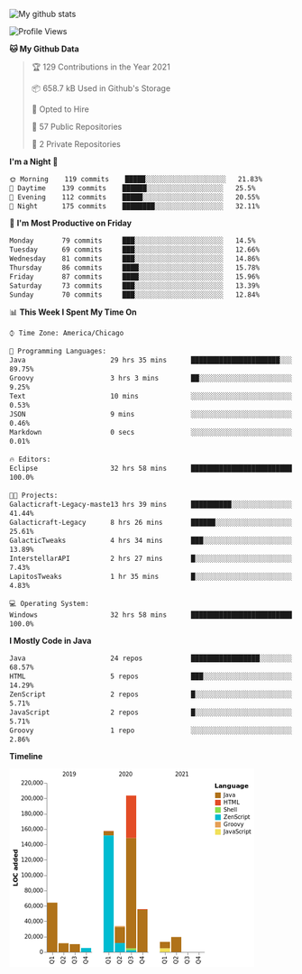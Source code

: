 ![My github stats](https://github-readme-stats.vercel.app/api?username=romvoid95&theme=gruvbox&include_all_commits=true&show_icons=true")

<!--START_SECTION:waka-->
![Profile Views](http://img.shields.io/badge/Profile%20Views-6-blue)

**🐱 My Github Data** 

> 🏆 129 Contributions in the Year 2021
 > 
> 📦 658.7 kB Used in Github's Storage 
 > 
> 💼 Opted to Hire
 > 
> 📜 57 Public Repositories 
 > 
> 🔑 2 Private Repositories  
 > 
**I'm a Night 🦉** 

```text
🌞 Morning    119 commits    █████░░░░░░░░░░░░░░░░░░░░   21.83% 
🌆 Daytime    139 commits    ██████░░░░░░░░░░░░░░░░░░░   25.5% 
🌃 Evening    112 commits    █████░░░░░░░░░░░░░░░░░░░░   20.55% 
🌙 Night      175 commits    ████████░░░░░░░░░░░░░░░░░   32.11%

```
📅 **I'm Most Productive on Friday** 

```text
Monday       79 commits     ███░░░░░░░░░░░░░░░░░░░░░░   14.5% 
Tuesday      69 commits     ███░░░░░░░░░░░░░░░░░░░░░░   12.66% 
Wednesday    81 commits     ███░░░░░░░░░░░░░░░░░░░░░░   14.86% 
Thursday     86 commits     ████░░░░░░░░░░░░░░░░░░░░░   15.78% 
Friday       87 commits     ████░░░░░░░░░░░░░░░░░░░░░   15.96% 
Saturday     73 commits     ███░░░░░░░░░░░░░░░░░░░░░░   13.39% 
Sunday       70 commits     ███░░░░░░░░░░░░░░░░░░░░░░   12.84%

```


📊 **This Week I Spent My Time On** 

```text
⌚︎ Time Zone: America/Chicago

💬 Programming Languages: 
Java                     29 hrs 35 mins      ██████████████████████░░░   89.75% 
Groovy                   3 hrs 3 mins        ██░░░░░░░░░░░░░░░░░░░░░░░   9.25% 
Text                     10 mins             ░░░░░░░░░░░░░░░░░░░░░░░░░   0.53% 
JSON                     9 mins              ░░░░░░░░░░░░░░░░░░░░░░░░░   0.46% 
Markdown                 0 secs              ░░░░░░░░░░░░░░░░░░░░░░░░░   0.01%

🔥 Editors: 
Eclipse                  32 hrs 58 mins      █████████████████████████   100.0%

🐱‍💻 Projects: 
Galacticraft-Legacy-maste13 hrs 39 mins      ██████████░░░░░░░░░░░░░░░   41.44% 
Galacticraft-Legacy      8 hrs 26 mins       ██████░░░░░░░░░░░░░░░░░░░   25.61% 
GalacticTweaks           4 hrs 34 mins       ███░░░░░░░░░░░░░░░░░░░░░░   13.89% 
InterstellarAPI          2 hrs 27 mins       █░░░░░░░░░░░░░░░░░░░░░░░░   7.43% 
LapitosTweaks            1 hr 35 mins        █░░░░░░░░░░░░░░░░░░░░░░░░   4.83%

💻 Operating System: 
Windows                  32 hrs 58 mins      █████████████████████████   100.0%

```

**I Mostly Code in Java** 

```text
Java                     24 repos            █████████████████░░░░░░░░   68.57% 
HTML                     5 repos             ███░░░░░░░░░░░░░░░░░░░░░░   14.29% 
ZenScript                2 repos             █░░░░░░░░░░░░░░░░░░░░░░░░   5.71% 
JavaScript               2 repos             █░░░░░░░░░░░░░░░░░░░░░░░░   5.71% 
Groovy                   1 repo              ░░░░░░░░░░░░░░░░░░░░░░░░░   2.86%

```


**Timeline**

![Chart not found](https://raw.githubusercontent.com/ROMVoid95/ROMVoid95/master/charts/bar_graph.png) 


<!--END_SECTION:waka-->
